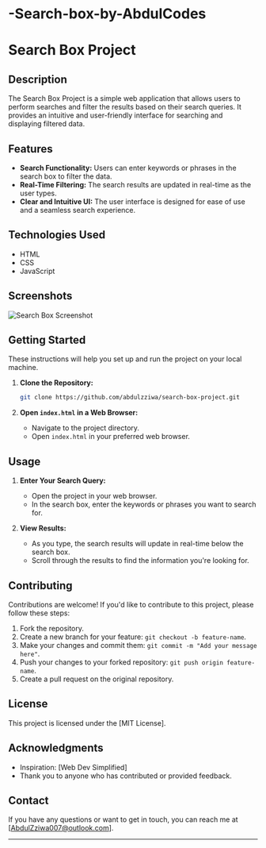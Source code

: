 # -Search-box-by-AbdulCodes

# Search Box Project

## Description

The Search Box Project is a simple web application that allows users to perform searches and filter the results based on their search queries. 
It provides an intuitive and user-friendly interface for searching and displaying filtered data.

## Features

- **Search Functionality:** Users can enter keywords or phrases in the search box to filter the data.
- **Real-Time Filtering:** The search results are updated in real-time as the user types.
- **Clear and Intuitive UI:** The user interface is designed for ease of use and a seamless search experience.

## Technologies Used

- HTML
- CSS
- JavaScript

## Screenshots

![Search Box Screenshot](/path/to/screenshot.png)

## Getting Started

These instructions will help you set up and run the project on your local machine.

1. **Clone the Repository:**
   ```bash
   git clone https://github.com/abdulzziwa/search-box-project.git
   ```

2. **Open `index.html` in a Web Browser:**
   - Navigate to the project directory.
   - Open `index.html` in your preferred web browser.

## Usage

1. **Enter Your Search Query:**
   - Open the project in your web browser.
   - In the search box, enter the keywords or phrases you want to search for.

2. **View Results:**
   - As you type, the search results will update in real-time below the search box.
   - Scroll through the results to find the information you're looking for.

## Contributing

Contributions are welcome! If you'd like to contribute to this project, please follow these steps:

1. Fork the repository.
2. Create a new branch for your feature: `git checkout -b feature-name`.
3. Make your changes and commit them: `git commit -m "Add your message here"`.
4. Push your changes to your forked repository: `git push origin feature-name`.
5. Create a pull request on the original repository.

## License

This project is licensed under the [MIT License].

## Acknowledgments

- Inspiration: [Web Dev Simplified]
- Thank you to anyone who has contributed or provided feedback.

## Contact

If you have any questions or want to get in touch, you can reach me at [AbdulZziwa007@outlook.com].

---
